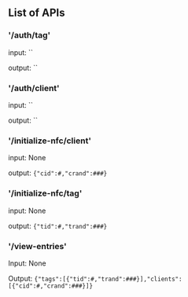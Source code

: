 ## List of APIs

### '/auth/tag'

input: ``

output: ``

### '/auth/client' 

input: ``

output: ``

### '/initialize-nfc/client'

input: None

output: `{"cid":#,"crand":###}`

### '/initialize-nfc/tag'


input: None

output: `{"tid":#,"trand":###}`

### '/view-entries'

Input: None

Output: `{"tags":[{"tid":#,"trand":###}],"clients":[{"cid":#,"crand":###}]}`

